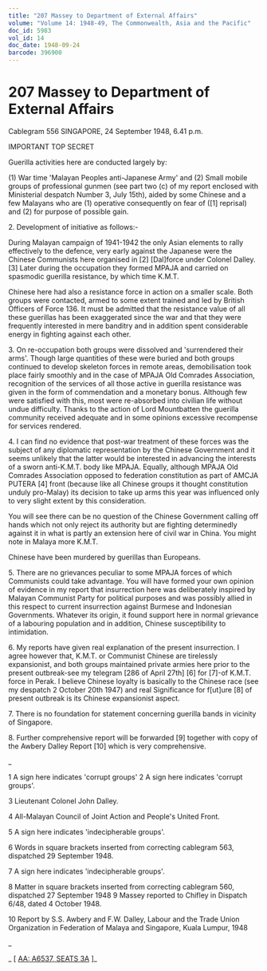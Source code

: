 ```yaml
---
title: "207 Massey to Department of External Affairs"
volume: "Volume 14: 1948-49, The Commonwealth, Asia and the Pacific"
doc_id: 5983
vol_id: 14
doc_date: 1948-09-24
barcode: 396900
---
```


# 207 Massey to Department of External Affairs

Cablegram 556 SINGAPORE, 24 September 1948, 6.41 p.m.

IMPORTANT TOP SECRET

Guerilla activities here are conducted largely by:

(1) War time 'Malayan Peoples anti-Japanese Army' and (2) Small mobile groups of professional gunmen (see part two (c) of my report enclosed with Ministerial despatch Number 3, July 15th), aided by some Chinese and a few Malayans who are (1) operative consequently on fear of ([1] reprisal) and (2) for purpose of possible gain.

2\. Development of initiative as follows:-

During Malayan campaign of 1941-1942 the only Asian elements to rally effectively to the defence, very early against the Japanese were the Chinese Communists here organised in [2] [Dal]force under Colonel Dalley. [3] Later during the occupation they formed MPAJA and carried on spasmodic guerilla resistance, by which time K.M.T.

Chinese here had also a resistance force in action on a smaller scale. Both groups were contacted, armed to some extent trained and led by British Officers of Force 136. It must be admitted that the resistance value of all these guerillas has been exaggerated since the war and that they were frequently interested in mere banditry and in addition spent considerable energy in fighting against each other.

3\. On re-occupation both groups were dissolved and 'surrendered their arms'. Though large quantities of these were buried and both groups continued to develop skeleton forces in remote areas, demobilisation took place fairly smoothly and in the case of MPAJA Old Comrades Association, recognition of the services of all those active in guerilla resistance was given in the form of commendation and a monetary bonus. Although few were satisfied with this, most were re-absorbed into civilian life without undue difficulty. Thanks to the action of Lord Mountbatten the guerilla community received adequate and in some opinions excessive recompense for services rendered.

4\. I can find no evidence that post-war treatment of these forces was the subject of any diplomatic representation by the Chinese Government and it seems unlikely that the latter would be interested in advancing the interests of a sworn anti-K.M.T. body like MPAJA. Equally, although MPAJA Old Comrades Association opposed to federation constitution as part of AMCJA PUTERA [4] front (because like all Chinese groups it thought constitution unduly pro-Malay) its decision to take up arms this year was influenced only to very slight extent by this consideration.

You will see there can be no question of the Chinese Government calling off hands which not only reject its authority but are fighting determinedly against it in what is partly an extension here of civil war in China. You might note in Malaya more K.M.T.

Chinese have been murdered by guerillas than Europeans.

5\. There are no grievances peculiar to some MPAJA forces of which Communists could take advantage. You will have formed your own opinion of evidence in my report that insurrection here was deliberately inspired by Malayan Communist Party for political purposes and was possibly allied in this respect to current insurrection against Burmese and Indonesian Governments. Whatever its origin, it found support here in normal grievance of a labouring population and in addition, Chinese susceptibility to intimidation.

6\. My reports have given real explanation of the present insurrection. I agree however that, K.M.T. or Communist Chinese are tirelessly expansionist, and both groups maintained private armies here prior to the present outbreak-see my telegram [286 of April 27th] [6] for [7]-of K.M.T. force in Perak. I believe Chinese loyalty is basically to the Chinese race (see my despatch 2 October 20th 1947) and real Significance for f[ut]ure [8] of present outbreak is its Chinese expansionist aspect.

7\. There is no foundation for statement concerning guerilla bands in vicinity of Singapore.

8\. Further comprehensive report will be forwarded [9] together with copy of the Awbery Dalley Report [10] which is very comprehensive.

_

1 A sign here indicates 'corrupt groups' 2 A sign here indicates 'corrupt groups'.

3 Lieutenant Colonel John Dalley.

4 All-Malayan Council of Joint Action and People's United Front.

5 A sign here indicates 'indecipherable groups'.

6 Words in square brackets inserted from correcting cablegram 563, dispatched 29 September 1948.

7 A sign here indicates 'indecipherable groups'.

8 Matter in square brackets inserted from correcting cablegram 560, dispatched 27 September 1948 9 Massey reported to Chifley in Dispatch 6/48, dated 4 October 1948.

10 Report by S.S. Awbery and F.W. Dalley, Labour and the Trade Union Organization in Federation of Malaya and Singapore, Kuala Lumpur, 1948

_

_ [ [AA: A6537, SEATS 3A](http://www.naa.gov.au/cgi-bin/Search?O=I&Number=396900) ]_
